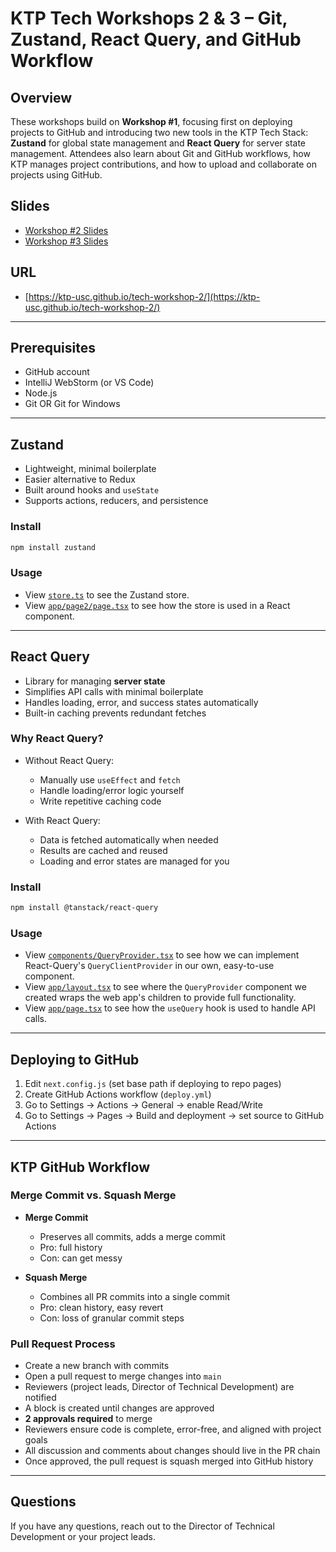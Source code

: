 # KTP Tech Workshops 2 & 3 – Git, Zustand, React Query, and GitHub Workflow

## Overview

These workshops build on **Workshop #1**, focusing first on deploying projects to GitHub and introducing two new tools in the KTP Tech Stack: **Zustand** for global state management and **React Query** for server state management. Attendees also learn about Git and GitHub workflows, how KTP manages project contributions, and how to upload and collaborate on projects using GitHub.

## Slides

* [Workshop #2 Slides](Tech%20workshop%202.pdf)
* [Workshop #3 Slides](Tech%20workshop%203.pdf)

## URL

* [https://ktp-usc.github.io/tech-workshop-2/](https://ktp-usc.github.io/tech-workshop-2/)

---

## Prerequisites

* GitHub account
* IntelliJ WebStorm (or VS Code)
* Node.js
* Git OR Git for Windows

---

## Zustand

* Lightweight, minimal boilerplate
* Easier alternative to Redux
* Built around hooks and `useState`
* Supports actions, reducers, and persistence

### Install

```bash
npm install zustand
```

### Usage

* View [`store.ts`](/store.ts) to see the Zustand store.
* View [`app/page2/page.tsx`](/app/page2/page.tsx) to see how the store is used in a React component.

---

## React Query

* Library for managing **server state**
* Simplifies API calls with minimal boilerplate
* Handles loading, error, and success states automatically
* Built-in caching prevents redundant fetches

### Why React Query?

* Without React Query:

  * Manually use `useEffect` and `fetch`
  * Handle loading/error logic yourself
  * Write repetitive caching code

* With React Query:

  * Data is fetched automatically when needed
  * Results are cached and reused
  * Loading and error states are managed for you

### Install

```bash
npm install @tanstack/react-query
```

### Usage

* View [`components/QueryProvider.tsx`](/components/QueryProvider.tsx) to see how we can implement React-Query's `QueryClientProvider` in our own, easy-to-use component.
* View [`app/layout.tsx`](/app/layout.tsx) to see where the `QueryProvider` component we created wraps the web app's children to provide full functionality.
* View [`app/page.tsx`](/app/page.tsx) to see how the `useQuery` hook is used to handle API calls.

---

## Deploying to GitHub

1. Edit `next.config.js` (set base path if deploying to repo pages)
2. Create GitHub Actions workflow (`deploy.yml`)
3. Go to Settings → Actions → General → enable Read/Write
4. Go to Settings → Pages → Build and deployment → set source to GitHub Actions

---

## KTP GitHub Workflow

### Merge Commit vs. Squash Merge

* **Merge Commit**

  * Preserves all commits, adds a merge commit
  * Pro: full history
  * Con: can get messy

* **Squash Merge**

  * Combines all PR commits into a single commit
  * Pro: clean history, easy revert
  * Con: loss of granular commit steps

### Pull Request Process

* Create a new branch with commits
* Open a pull request to merge changes into `main`
* Reviewers (project leads, Director of Technical Development) are notified
* A block is created until changes are approved
* **2 approvals required** to merge
* Reviewers ensure code is complete, error-free, and aligned with project goals
* All discussion and comments about changes should live in the PR chain
* Once approved, the pull request is squash merged into GitHub history

---

## Questions

If you have any questions, reach out to the Director of Technical Development or your project leads.
